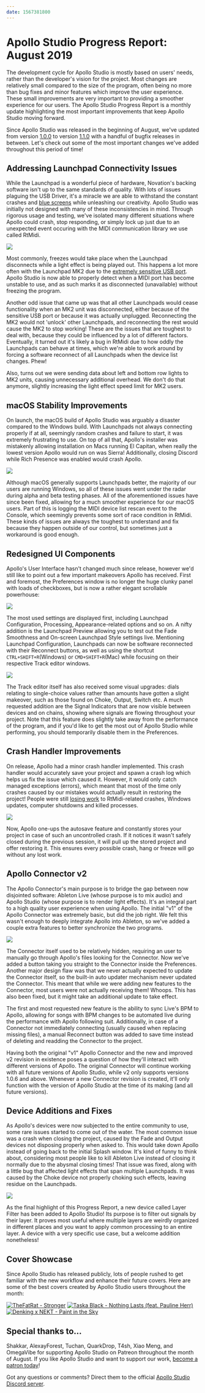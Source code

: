 ```yaml
---
date: 1567381800
---
```


# Apollo Studio Progress Report: August 2019

The development cycle for Apollo Studio is mostly based on users' needs, rather than the developer's vision for the project. Most changes are relatively small compared to the size of the program, often being no more than bug fixes and minor features which improve the user experience. These small improvements are very important to providing a smoother experience for our users. The Apollo Studio Progress Report is a monthly update highlighting the most important improvements that keep Apollo Studio moving forward.

Since Apollo Studio was released in the beginning of August, we've updated from version [1.0.0](https://github.com/mat1jaczyyy/apollo-studio/releases/tag/1.0.0) to version [1.1.0](https://github.com/mat1jaczyyy/apollo-studio/releases/tag/1.1.0) with a handful of bugfix releases in between. Let's check out some of the most important changes we've added throughout this period of time!

## Addressing Launchpad Connectivity Issues

While the Launchpad is a wonderful piece of hardware, Novation's backing software isn't up to the same standards of quality. With lots of issues plaguing the USB Driver, it's a miracle we are able to withstand the constant crashes and [blue screens](https://cdn.discordapp.com/attachments/321730411854299137/617778113463582722/unknown.png) while unleashing our creativity. Apollo Studio was initially not designed with many of these inconsistencies in mind. Through rigorous usage and testing, we've isolated many different situations where Apollo could crash, stop responding, or simply lock up just due to an unexpected event occuring with the MIDI communication library we use called RtMidi.

![](https://cdn.discordapp.com/attachments/321730411854299137/617771696673259520/unknown.png)

Most commonly, freezes would take place when the Launchpad disconnects while a light effect is being played out. This happens a lot more often with the Launchpad MK2 due to the [extremely sensitive USB port](https://www.reddit.com/r/NovationLaunchpad/comments/5wq61w/launchpad_mk2_connection_issues/). Apollo Studio is now able to properly detect when a MIDI port has become unstable to use, and as such marks it as disconnected (unavailable) without freezing the program.

Another odd issue that came up was that all other Launchpads would cease functionality when an MK2 unit was disconnected, either because of the sensitive USB port or because it was actually unplugged. Reconnecting the MK2 would not 'unlock' other Launchpads, and reconnecting the rest would cause the MK2 to stop working! These are the issues that are toughest to deal with, because they could be influenced by a lot of different factors. Eventually, it turned out it's likely a bug in RtMidi due to how oddly the Launchpads can behave at times, which we're able to work around by forcing a software reconnect of all Launchpads when the device list changes. Phew!

Also, turns out we were sending data about left and bottom row lights to MK2 units, causing unnecessary additional overhead. We don't do that anymore, slightly increasing the light effect speed limit for MK2 users.

## macOS Stability Improvements

On launch, the macOS build of Apollo Studio was arguably a disaster compared to the Windows build. With Launchpads not always connecting properly if at all, seemingly random crashes and failure to start, it was extremely frustrating to use. On top of all that, Apollo's installer was mistakenly allowing installation on Macs running El Capitan, when really the lowest version Apollo would run on was Sierra! Additionally, closing Discord while Rich Presence was enabled would crash Apollo.

![](https://cdn.discordapp.com/attachments/321730411854299137/617773378518122496/unknown.png)

Although macOS generally supports Launchpads better, the majority of our users are running Windows, so all of these issues went under the radar during alpha and beta testing phases. All of the aforementioned issues have since been fixed, allowing for a much smoother experience for our macOS users. Part of this is logging the MIDI device list rescan event to the Console, which seemingly prevents some sort of race condition in RtMidi. These kinds of issues are always the toughest to understand and fix because they happen outside of our control, but sometimes just a workaround is good enough.

## Redesigned UI Components

Apollo's User Interface hasn't changed much since release, however we'd still like to point out a few important makeovers Apollo has received. First and foremost, the Preferences window is no longer the huge clunky panel with loads of checkboxes, but is now a rather elegant scrollable powerhouse:

![](https://cdn.discordapp.com/attachments/321730411854299137/617773761319403578/unknown.png)

The most used settings are displayed first, including Launchpad Configuration, Processing, Appearance-related options and so on. A nifty addition is the Launchpad Preview allowing you to test out the Fade Smoothness and On-screen Launchpad Style settings live. Mentioning Launchpad Configuration, Launchpads can now be software reconnected with their Reconnect buttons, as well as using the shortcut `CTRL+SHIFT+R`(Windows) or `CMD+SHIFT+R`(Mac) while focusing on their respective Track editor windows.

![](https://cdn.discordapp.com/attachments/321730411854299137/617774246004916276/unknown.png)

The Track editor itself has also received some visual upgrades: dials relating to single-choice values rather than amounts have gotten a slight makeover, such as those found on Choke, Output, Switch etc. A much requested addition are the Signal Indicators that are now visible between devices and on chains, showing where signals are flowing throughout your project. Note that this feature does slightly take away from the performance of the program, and if you'd like to get the most out of Apollo Studio while performing, you should temporarily disable them in the Preferences.

## Crash Handler Improvements

On release, Apollo had a minor crash handler implemented. This crash handler would accurately save your project and spawn a crash log which helps us fix the issue which caused it. However, it would only catch managed exceptions (errors), which meant that most of the time only crashes caused by our mistakes would actually result in restoring the project! People were still [losing work](https://cdn.discordapp.com/attachments/321730411854299137/617778909399875584/unknown.png) to RtMidi-related crashes, Windows updates, computer shutdowns and killed processes.

![](https://cdn.discordapp.com/attachments/321730411854299137/617774607281291286/unknown.png)

Now, Apollo one-ups the autosave feature and constantly stores your project in case of such an uncontrolled crash. If it notices it wasn't safely closed during the previous session, it will pull up the stored project and offer restoring it. This ensures every possible crash, hang or freeze will go without any lost work.

## Apollo Connector v2

The Apollo Connector's main purpose is to bridge the gap between now disjointed software: Ableton Live (whose purpose is to mix audio) and Apollo Studio (whose purpose is to render light effects). It's an integral part to a high quality user experience when using Apollo. The initial "v1" of the Apollo Connector was extremely basic, but did the job right. We felt this wasn't enough to deeply integrate Apollo into Ableton, so we've added a couple extra features to better synchronize the two programs.

![](https://cdn.discordapp.com/attachments/321730411854299137/617830215275511851/dev.png)

The Connector itself used to be relatively hidden, requiring an user to manually go through Apollo's files looking for the Connector. Now we've added a button taking you straight to the Connector inside the Preferences. Another major design flaw was that we never actually expected to update the Connector itself, so the built-in auto updater mechanism never updated the Connector. This meant that while we were adding new features to the Connector, most users were not actually receiving them! Whoops. This has also been fixed, but it might take an additional update to take effect.

The first and most requested new feature is the ability to sync Live's BPM to Apollo, allowing for songs with BPM changes to be automated live during the performance with Apollo following suit. Additionally, in case of a Connector not immediately connecting (usually caused when replacing missing files), a manual Reconnect button was added to save time instead of deleting and readding the Connector to the project.

Having both the original "v1" Apollo Connector and the new and improved v2 revision in existence poses a question of how they'll interact with different versions of Apollo. The original Connector will continue working with all future versions of Apollo Studio, while v2 only supports versions 1.0.6 and above. Whenever a new Connector revision is created, it'll only function with the version of Apollo Studio at the time of its making (and all future versions).

## Device Additions and Fixes

As Apollo's devices were now subjected to the entire community to use, some rare issues started to come out of the water. The most common issue was a crash when closing the project, caused by the Fade and Output devices not disposing properly when asked to. This would take down Apollo instead of going back to the initial Splash window. It's kind of funny to think about, considering most people like to kill Ableton Live instead of closing it normally due to the abysmal closing times! That issue was fixed, along with a little bug that affected light effects that span multiple Launchpads. It was caused by the Choke device not properly choking such effects, leaving residue on the Launchpads.

![](https://cdn.discordapp.com/attachments/321730411854299137/617776170498523136/unknown.png)

As the final highlight of this Progress Report, a new device called Layer Filter has been added to Apollo Studio! Its purpose is to filter out signals by their layer. It proves most useful where multiple layers are weirdly organized in different places and you want to apply common processing to an entire layer. A device with a very specific use case, but a welcome addition nonetheless!

## Cover Showcase

Since Apollo Studio has released publicly, lots of people rushed to get familiar with the new workflow and enhance their future covers. Here are some of the best covers created by Apollo Studio users throughout the month:

[![TheFatRat - Stronger](http://img.youtube.com/vi/9RAjLW0wsTE/mqdefault.jpg)](http://www.youtube.com/watch?v=9RAjLW0wsTE "TheFatRat - Stronger") [![Taska Black - Nothing Lasts (feat. Pauline Herr)](http://img.youtube.com/vi/_8qze9zO13k/mqdefault.jpg)](http://www.youtube.com/watch?v=_8qze9zO13k "Taska Black - Nothing Lasts (feat. Pauline Herr)") [![Denking x NEKT - Paint in the Sky](http://img.youtube.com/vi/XdBOQ_Z8oaU/mqdefault.jpg)](http://www.youtube.com/watch?v=XdBOQ_Z8oaU "Denking x NEKT - Paint in the Sky")

## Special thanks to...

Shakkar, AlexayForest, Tuchan, QuarkDrop, T4sh, Xiao Meng, and OmegaVibe for supporting Apollo Studio on Patreon throughout the month of August. If you like Apollo Studio and want to support our work, [become a patron today](https://www.patreon.com/mat1jaczyyy)!

Got any questions or comments? Direct them to the official [Apollo Studio Discord server](https://discord.gg/2ZSHYHA).
